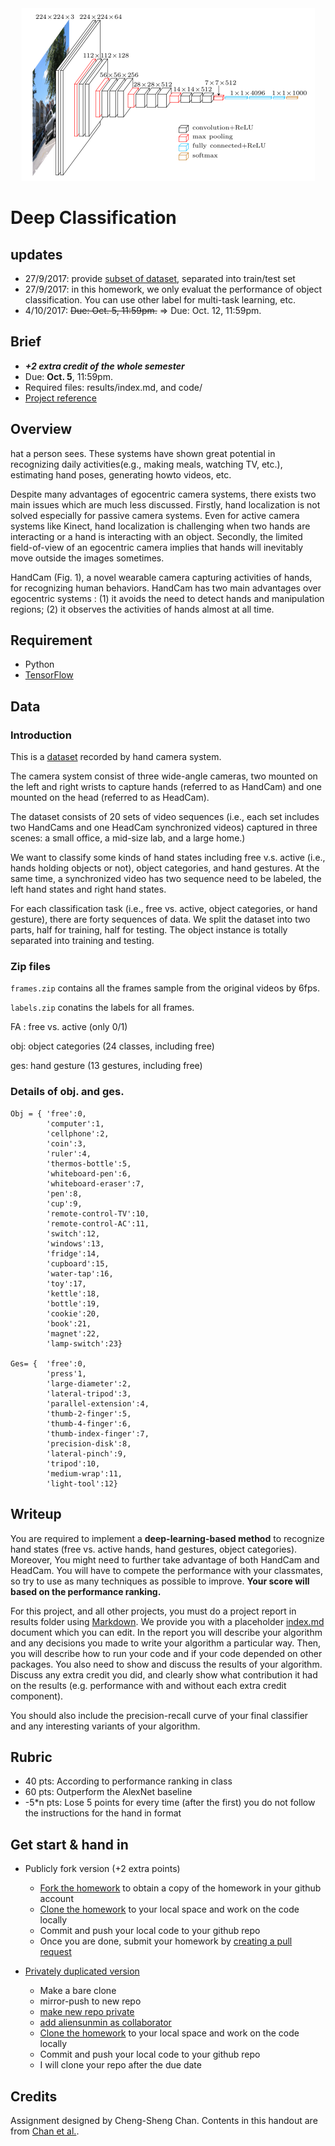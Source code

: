 <center>
<img src="README_files/overview.png" alt="overview" style="float:middle;">
</center>

# Deep Classification

## updates
- 27/9/2017: provide [subset of dataset](https://drive.google.com/drive/folders/0B3fKFm-j0RqeWGdXZUNRUkpybU0?usp=sharing), separated into train/test set
- 27/9/2017: in this homework, we only evaluat the performance of object classification. You can use other label for multi-task learning, etc.
- 4/10/2017: ~~Due: Oct. 5, 11:59pm.~~ => Due: Oct. 12, 11:59pm.
## Brief
* ***+2 extra credit of the whole semester***
* Due: <b>Oct. 5</b>, 11:59pm.
* Required files: results/index.md, and code/
* [Project reference](http://aliensunmin.github.io/project/handcam/)


## Overview
hat a person sees. These systems have shown great potential in recognizing daily activities(e.g., making meals, watching TV, etc.), estimating hand poses, generating howto videos, etc.

Despite many advantages of egocentric camera systems, there exists two main issues which are much less discussed. Firstly, hand localization is not solved especially for passive camera systems. Even for active camera systems like Kinect, hand localization is challenging when two hands are interacting or a hand is interacting with an object. Secondly, the limited field-of-view of an egocentric camera implies that hands will inevitably move outside the images sometimes.
     
HandCam (Fig. 1), a novel wearable camera capturing activities of hands, for recognizing human behaviors. HandCam has two main advantages over egocentric systems : (1) it avoids the need to detect hands and manipulation regions; (2) it observes the activities of hands almost at all time.
     
## Requirement   

- Python
- [TensorFlow](https://github.com/tensorflow/tensorflow)

## Data

### Introduction

This is a [dataset](https://drive.google.com/drive/folders/0BwCy2boZhfdBdXdFWnEtNWJYRzQ) recorded by hand camera system.

The camera system consist of three wide-angle cameras, two mounted on the left and right wrists to
capture hands (referred to as HandCam) and one mounted on the head (referred to as HeadCam).

The dataset consists of 20 sets of video sequences (i.e., each set includes two HandCams and one
HeadCam synchronized videos) captured in three scenes: a small office, a mid-size lab, and a large home.)

We want to classify some kinds of hand states including free v.s. active (i.e., hands holding objects or not),
object categories, and hand gestures. At the same time, a synchronized video has two sequence need to be labeled,
the left hand states and right hand states.

For each classification task (i.e., free vs. active, object categories, or hand gesture), there are forty
sequences of data. We split the dataset into two parts, half for training, half for testing. The object instance is totally separated into training and testing.

### Zip files

`frames.zip` contains all the frames sample from the original videos by 6fps.

`labels.zip` conatins the labels for all frames.

FA : free vs. active (only 0/1)

obj: object categories (24 classes, including free)

ges: hand gesture (13 gestures, including free)


### Details of obj. and ges.

```
Obj = { 'free':0,
        'computer':1,
        'cellphone':2,
        'coin':3,
        'ruler':4,
        'thermos-bottle':5,
        'whiteboard-pen':6,
        'whiteboard-eraser':7,
        'pen':8,
        'cup':9,
        'remote-control-TV':10,
        'remote-control-AC':11,
        'switch':12,
        'windows':13,
        'fridge':14,
        'cupboard':15,
        'water-tap':16,
        'toy':17,
        'kettle':18,
        'bottle':19,
        'cookie':20,
        'book':21,
        'magnet':22,
        'lamp-switch':23}

Ges= {  'free':0,
        'press'1,
        'large-diameter':2,
        'lateral-tripod':3,
        'parallel-extension':4,
        'thumb-2-finger':5,
        'thumb-4-finger':6,
        'thumb-index-finger':7,
        'precision-disk':8,
        'lateral-pinch':9,
        'tripod':10,
        'medium-wrap':11,
        'light-tool':12}
```

## Writeup
    
You are required to implement a **deep-learning-based method** to recognize hand states (free vs. active hands, hand gestures, object categories). Moreover, You might need to further take advantage of both HandCam and HeadCam. You will have to compete the performance with your classmates, so try to use as many techniques as possible to improve. **Your score will based on the performance ranking.**

For this project, and all other projects, you must do a project report in results folder using [Markdown](https://help.github.com/articles/markdown-basics). We provide you with a placeholder [index.md](./results/index.md) document which you can edit. In the report you will describe your algorithm and any decisions you made to write your algorithm a particular way. Then, you will describe how to run your code and if your code depended on other packages. You also need to show and discuss the results of your algorithm. Discuss any extra credit you did, and clearly show what contribution it had on the results (e.g. performance with and without each extra credit component).

You should also include the precision-recall curve of your final classifier and any interesting variants of your algorithm.

## Rubric
<ul>
   <li> 40 pts: According to performance ranking in class </li>
	<li> 60 pts: Outperform the AlexNet baseline </li>
   <li> -5*n pts: Lose 5 points for every time (after the first) you do not follow the instructions for the hand in format </li> 
</ul> 

## Get start & hand in
* Publicly fork version (+2 extra points)
	- [Fork the homework](https://education.github.com/guide/forks) to obtain a copy of the homework in your github account
	- [Clone the homework](http://gitref.org/creating/#clone) to your local space and work on the code locally
	- Commit and push your local code to your github repo
	- Once you are done, submit your homework by [creating a pull request](https://help.github.com/articles/creating-a-pull-request)

* [Privately duplicated version](https://help.github.com/articles/duplicating-a-repository)
  - Make a bare clone
  - mirror-push to new repo
  - [make new repo private](https://help.github.com/articles/making-a-private-repository-public)
  - [add aliensunmin as collaborator](https://help.github.com/articles/adding-collaborators-to-a-personal-repository)
  - [Clone the homework](http://gitref.org/creating/#clone) to your local space and work on the code locally
  - Commit and push your local code to your github repo
  - I will clone your repo after the due date

## Credits
Assignment designed by Cheng-Sheng Chan. Contents in this handout are from <a href="https://drive.google.com/file/d/0BwCy2boZhfdBM0ZDTV9lZW1rZzg/view">Chan et al.</a>.
